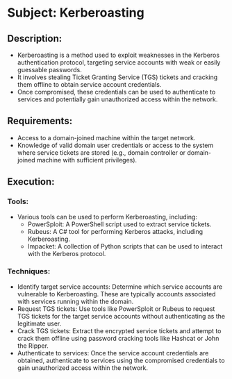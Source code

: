 # Subject: Kerberoasting

## Description:

- Kerberoasting is a method used to exploit weaknesses in the Kerberos authentication protocol, targeting service accounts with weak or easily guessable passwords.
- It involves stealing Ticket Granting Service (TGS) tickets and cracking them offline to obtain service account credentials.
- Once compromised, these credentials can be used to authenticate to services and potentially gain unauthorized access within the network.

## Requirements:

- Access to a domain-joined machine within the target network.
- Knowledge of valid domain user credentials or access to the system where service tickets are stored (e.g., domain controller or domain-joined machine with sufficient privileges).

## Execution:

### Tools:
- Various tools can be used to perform Kerberoasting, including:
  - PowerSploit: A PowerShell script used to extract service tickets.
  - Rubeus: A C# tool for performing Kerberos attacks, including Kerberoasting.
  - Impacket: A collection of Python scripts that can be used to interact with the Kerberos protocol.

### Techniques:
- Identify target service accounts: Determine which service accounts are vulnerable to Kerberoasting. These are typically accounts associated with services running within the domain.
- Request TGS tickets: Use tools like PowerSploit or Rubeus to request TGS tickets for the target service accounts without authenticating as the legitimate user.
- Crack TGS tickets: Extract the encrypted service tickets and attempt to crack them offline using password cracking tools like Hashcat or John the Ripper.
- Authenticate to services: Once the service account credentials are obtained, authenticate to services using the compromised credentials to gain unauthorized access within the network.
